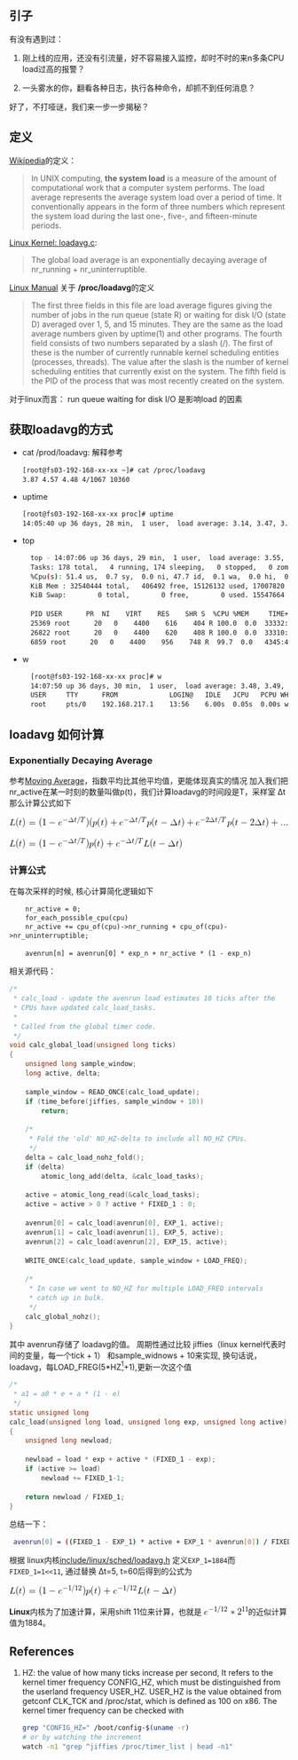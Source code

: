 
## 引子

有没有遇到过：

1. 刚上线的应用，还没有引流量，好不容易接入监控，却时不时的来n多条CPU load过高的报警？

2. 一头雾水的你，翻看各种日志，执行各种命令，却抓不到任何消息？


好了，不打哑谜，我们来一步一步揭秘？


## 定义

[Wikipedia](https://en.wikipedia.org/wiki/Load_(computing))的定义：
> In UNIX computing, **the system load** is a measure of the amount of computational work that a computer system performs. The load average represents the average system load over a period of time. It conventionally appears in the form of three numbers which represent the system load during the last one-, five-, and fifteen-minute periods.

[Linux Kernel: loadavg.c](https://github.com/torvalds/linux/blob/master/kernel/sched/loadavg.c):
> The global load average is an exponentially decaying average of nr_running + nr_uninterruptible.

[Linux Manual](https://linux.die.net/man/5/proc) 关于 **/proc/loadavg**的定义
> The first three fields in this file are load average figures giving the number of jobs in the run queue (state R) or waiting for disk I/O (state D) averaged over 1, 5, and 15 minutes. They are the same as the load average numbers given by uptime(1) and other programs. The fourth field consists of two numbers separated by a slash (/). The first of these is the number of currently runnable kernel scheduling entities (processes, threads). The value after the slash is the number of kernel scheduling entities that currently exist on the system. The fifth field is the PID of the process that was most recently created on the system.


对于linux而言： run queue  waiting for disk I/O 是影响load 的因素

## 获取loadavg的方式

- cat /prod/loadavg: 解释参考
  
    ```bash
    [root@fs03-192-168-xx-xx ~]# cat /proc/loadavg
    3.87 4.57 4.48 4/1067 10360
    ```

- uptime

    ```bash
    [root@fs03-192-168-xx-xx proc]# uptime
    14:05:40 up 36 days, 28 min,  1 user,  load average: 3.14, 3.47, 3.98
    ```

- top
  
  ```bash
    top - 14:07:06 up 36 days, 29 min,  1 user,  load average: 3.55, 3.49, 3.93
    Tasks: 178 total,   4 running, 174 sleeping,   0 stopped,   0 zombie
    %Cpu(s): 51.4 us,  0.7 sy,  0.0 ni, 47.7 id,  0.1 wa,  0.0 hi,  0.1 si,  0.0 st
    KiB Mem : 32540444 total,   406492 free, 15126132 used, 17007820 buff/cache
    KiB Swap:        0 total,        0 free,        0 used. 15547664 avail Mem

    PID USER      PR  NI    VIRT    RES    SHR S  %CPU %MEM     TIME+ COMMAND
    25369 root      20   0    4400    616    404 R 100.0  0.0  33332:58 make
    26822 root      20   0    4400    620    408 R 100.0  0.0  33310:36 make
    6859 root      20   0    4400    956    748 R  99.7  0.0   4345:44 make
  ```

- w
  
  ```bash
    [root@fs03-192-168-xx-xx proc]# w
    14:07:50 up 36 days, 30 min,  1 user,  load average: 3.48, 3.49, 3.92
    USER     TTY      FROM             LOGIN@   IDLE   JCPU   PCPU WHAT
    root     pts/0    192.168.217.1    13:56    6.00s  0.05s  0.00s w
  ```

## loadavg 如何计算

### Exponentially Decaying Average 

参考[Moving Average](https://zh.wikipedia.org/wiki/%E7%A7%BB%E5%8B%95%E5%B9%B3%E5%9D%87)，指数平均比其他平均值，更能体现真实的情况
加入我们把nr_active在某一时刻的数量叫做p(t)，我们计算loadavg的时间段是T，采样室 &Delta;t那么计算公式如下

![init](images/totalavg_init.png)

![init](images/loadavg_total.png)


### 计算公式

在每次采样的时候, 核心计算简化逻辑如下

```
    nr_active = 0;
    for_each_possible_cpu(cpu)
 	nr_active += cpu_of(cpu)->nr_running + cpu_of(cpu)->nr_uninterruptible;

    avenrun[n] = avenrun[0] * exp_n + nr_active * (1 - exp_n)
```

相关源代码：

```c
/*
 * calc_load - update the avenrun load estimates 10 ticks after the
 * CPUs have updated calc_load_tasks.
 *
 * Called from the global timer code.
 */
void calc_global_load(unsigned long ticks)
{
	unsigned long sample_window;
	long active, delta;

	sample_window = READ_ONCE(calc_load_update);
	if (time_before(jiffies, sample_window + 10))
		return;

	/*
	 * Fold the 'old' NO_HZ-delta to include all NO_HZ CPUs.
	 */
	delta = calc_load_nohz_fold();
	if (delta)
		atomic_long_add(delta, &calc_load_tasks);

	active = atomic_long_read(&calc_load_tasks);
	active = active > 0 ? active * FIXED_1 : 0;

	avenrun[0] = calc_load(avenrun[0], EXP_1, active);
	avenrun[1] = calc_load(avenrun[1], EXP_5, active);
	avenrun[2] = calc_load(avenrun[2], EXP_15, active);

	WRITE_ONCE(calc_load_update, sample_window + LOAD_FREQ);

	/*
	 * In case we went to NO_HZ for multiple LOAD_FREQ intervals
	 * catch up in bulk.
	 */
	calc_global_nohz();
}

```

其中 avenrun存储了 loadavg的值。 周期性通过比较 jiffies（linux kernel代表时间的变量，每一个tick + 1） 和sample_widnows + 10来实现, 换句话说，loadavg，每LOAD_FREG(5*HZ[<sup>1</sup>](#references)+1),更新一次这个值

```c
/*
 * a1 = a0 * e + a * (1 - e)
 */
static unsigned long
calc_load(unsigned long load, unsigned long exp, unsigned long active)
{
    unsigned long newload;

    newload = load * exp + active * (FIXED_1 - exp);
    if (active >= load)
        newload += FIXED_1-1;

    return newload / FIXED_1;
}
```

总结一下：

``` bash
 avenrun[0] = ((FIXED_1 - EXP_1) * active + EXP_1 * avenrun[0]) / FIXED_1;
```
根据 linux内核[include/linux/sched/loadavg.h](https://github.com/torvalds/linux/blob/master/include/linux/sched/loadavg.h) 定义```EXP_1=1884```而```FIXED_1=1<<11```, 通过替换 &Delta;t=5, t=60后得到的公式为

![image](images/loadavg_real.png)
      
**Linux**内核为了加速计算，采用shift 11位来计算，也就是  ![image](images/loadavg_e12211.png)的近似计算值为1884。 
　

## References

1.  HZ: the value of how many ticks increase per second, It refers to the kernel timer frequency CONFIG_HZ, which must be distinguished from the userland frequency USER_HZ. USER_HZ is the value obtained from getconf CLK_TCK and /proc/stat, which is defined as 100 on x86. The kernel timer frequency can be checked with 
   
    ``` bash 
    grep "CONFIG_HZ=" /boot/config-$(uname -r) 
    # or by watching the increment
    watch -n1 "grep ^jiffies /proc/timer_list | head -n1"
    ```
